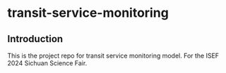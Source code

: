 # transit-service-monitoring

## Introduction
This is the project repo for transit service monitoring model. For the ISEF 2024 Sichuan Science Fair.
